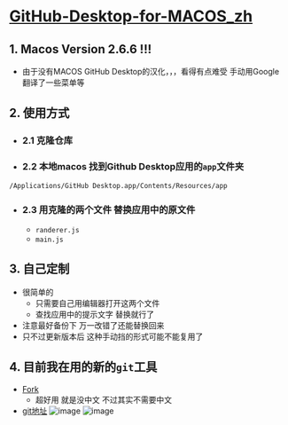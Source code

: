 # [GitHub-Desktop-for-MACOS_zh](https://github.com/eternallycyf/GitHub-Desktop-for-MACOS_zh)

## 1. Macos Version 2.6.6 !!!
- 由于没有MACOS GitHub Desktop的汉化，，，看得有点难受 手动用Google 翻译了一些菜单等

## 2. 使用方式 
- ### 2.1 克隆仓库
- ### 2.2 本地macos 找到Github Desktop应用的`app`文件夹
```
/Applications/GitHub Desktop.app/Contents/Resources/app
```
- ### 2.3 用克隆的两个文件 替换应用中的原文件
  - `randerer.js`
  - `main.js`

## 3. 自己定制
- 很简单的
  - 只需要自己用编辑器打开这两个文件
  - 查找应用中的提示文字 替换就行了
- 注意最好备份下 万一改错了还能替换回来
- 只不过更新版本后 这种手动挡的形式可能不能复用了

## 4. 目前我在用的新的`git`工具 
- [Fork](https://git-fork.com/)
  - 超好用 就是没中文 不过其实不需要中文
- [git地址](https://github.com/fork-dev/Tracker)
![image](https://git-fork.com/images/carousel/carousel_repomanagerMac1.jpg)
![image](https://git-fork.com/images/carousel/carousel_mainMac.jpg)

